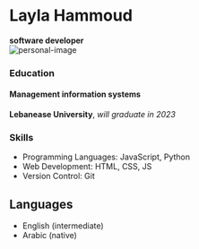 # Layla Hammoud

**software developer**\
![personal-image](https://avatars.githubusercontent.com/u/71845158?v=4)
### Education
#### Management information systems
**Lebanease University**, 
*will graduate in 2023*
### Skills
- Programming Languages: JavaScript, Python
- Web Development: HTML, CSS, JS
- Version Control: Git
## Languages
- English (intermediate)
- Arabic (native)


